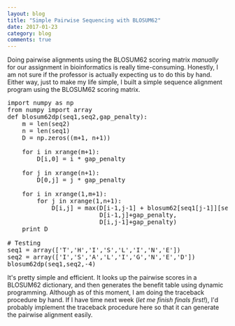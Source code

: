 ```yaml
---
layout: blog
title: "Simple Pairwise Sequencing with BLOSUM62"
date: 2017-01-23
category: blog
comments: true
---
```


Doing pairwise alignments using the BLOSUM62 scoring matrix _manually_ for our assignment in bioinformatics is really time-consuming. 
Honestly, I am not sure if the professor is actually expecting us to do this by hand. Either way, just to make my life simple, I built
a simple sequence alignment program using the BLOSUM62 scoring matrix.  

<?prettify?>
<pre class="prettyprint linenums">
import numpy as np
from numpy import array
def blosum62dp(seq1,seq2,gap_penalty):
    m = len(seq2) 
    n = len(seq1) 
    D = np.zeros((m+1, n+1)) 
  
    for i in xrange(m+1):
        D[i,0] = i * gap_penalty
   
    for j in xrange(n+1):
        D[0,j] = j * gap_penalty
   
    for i in xrange(1,m+1): 
        for j in xrange(1,n+1): 
            D[i,j] = max(D[i-1,j-1] + blosum62[seq1[j-1]][seq2[i-1]],
                         D[i-1,j]+gap_penalty,
                         D[i,j-1]+gap_penalty)
    print D
	
# Testing
seq1 = array(['T','H','I','S','L','I','N','E'])
seq2 = array(['I','S','A','L','I','G','N','E','D'])
blosum62dp(seq1,seq2,-4)
</pre>

It's pretty simple and efficient. It looks up the pairwise scores in a BLOSUM62 dictionary, and then generates the benefit table using
dynamic programming. Although as of this moment, I am doing the traceback procedure by hand. If I have time next week (_let me finish finals first!_),
I'd probably implement the traceback procedure here so that it can generate the pairwise alignment easily.